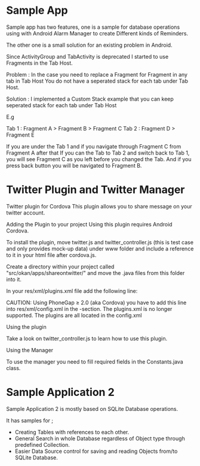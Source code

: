 Sample App
=======

Sample app has two features, one is a sample for database operations using with Android Alarm Manager
to create Different kinds of Reminders.

The other one is a small solution for an existing problem in Android.

Since ActivityGroup and TabActivity is deprecated I started to use Fragments in the Tab Host.

Problem : In the case you need to replace a Fragment for Fragment in any tab in Tab Host
You do not have a seperated stack for each tab under Tab Host.

Solution : I implemented a Custom Stack example that you can keep seperated stack for each tab under Tab Host

E.g

Tab 1 : Fragment A > Fragment B > Fragment C
Tab 2 : Fragment D > Fragment E

If you are under the Tab 1 and if you navigate through Fragment C from Fragment A
after that If you can the Tab to Tab 2 and switch back to Tab 1, you will see Fragment C as you left before you
changed the Tab. And if you press back button you will be navigated to Fragment B.


Twitter Plugin and Twitter Manager
=======

Twitter plugin for Cordova
This plugin allows you to share message on your twitter account.

Adding the Plugin to your project
Using this plugin requires Android Cordova.

To install the plugin, move twitter.js and twitter_controller.js (this is test case and only provides mock-up data) under www folder and include a reference to it in your html file after cordova.js.

<script type="text/javascript" charset="utf-8" src="cordova.js"></script>
<script type="text/javascript" charset="utf-8" src="twitter.js"></script>
<script type="text/javascript" charset="utf-8" src="twitter_controller.js"></script>

Create a directory within your project called "src/okan/apps/shareontwitter/" and move the .java files from this folder into it.

In your res/xml/plugins.xml file add the following line:

<plugin name="TwitterManager" value="okan.apps.shareontwitter.TwitterManager"/>

CAUTION: Using PhoneGap ≥ 2.0 (aka Cordova) you have to add this line into res/xml/config.xml in the <plugins>-section. The plugins.xml is no longer supported. The plugins are all located in the config.xml

Using the plugin

Take a look on twitter_controller.js to learn how to use this plugin.

Using the Manager

To use the manager you need to fill required fields in the Constants.java class.

Sample Application 2
=======

Sample Application 2 is mostly based on SQLite Database operations.

It has samples for ;

- Creating Tables with references to each other.
- General Search in whole Database regardless of Object type through predefined Collection.
- Easier Data Source control for saving and reading Objects from/to SQLite Database.

